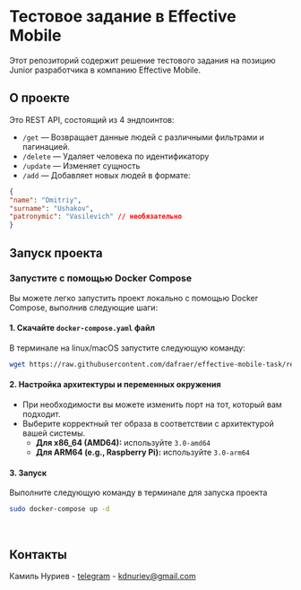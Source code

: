<!-- ABOUT THE PROJECT -->
# Тестовое задание в Effective Mobile

Этот репозиторий содержит решение тестового задания на позицию Junior разработчика в компанию Effective Mobile.

## О проекте

Это REST API, состоящий из 4 эндпоинтов:

- `/get` — Возвращает данные людей с различными фильтрами и пагинацией.
- `/delete` — Удаляет человека по идентификатору
- `/update` — Изменяет сущность
- `/add` — Добавляет новых людей в формате:
```json
{
"name": "Dmitriy",
"surname": "Ushakov",
"patronymic": "Vasilevich" // необязательно
}

```



<!-- GETTING STARTED -->
## Запуск проекта

### Запустите с помощью Docker Compose
Вы можете легко запустить проект локально с помощью Docker Compose, выполнив следующие шаги:

#### 1. Скачайте `docker-compose.yaml` файл
В терминале на linux/macOS запустите следующую команду:

```sh
wget https://raw.githubusercontent.com/dafraer/effective-mobile-task/refs/heads/main/docker-compose.yaml
```  

#### 2. Настройка архитектуры и переменных окружения
- При необходимости вы можете изменить порт на тот, который вам подходит.
- Выберите корректный тег образа в соответствии с архитектурой вашей системы.
    - **Для x86_64 (AMD64):** используйте `3.0-amd64`
    - **Для ARM64 (e.g., Raspberry Pi):** используйте `3.0-arm64`

#### 3. Запуск
Выполните следующую команду в терминале для запуска проекта

```sh
sudo docker-compose up -d
```  

<br>

<!-- CONTACT -->
## Контакты

Камиль Нуриев - [telegram](https://t.me/dafraer) - kdnuriev@gmail.com